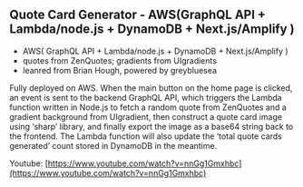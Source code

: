 ## Quote Card Generator - AWS(GraphQL API + Lambda/node.js + DynamoDB + Next.js/Amplify )

- AWS( GraphQL API + Lambda/node.js + DynamoDB + Next.js/Amplify )
- quotes from ZenQuotes; gradients from UIgradients
- leanred from Brian Hough, powered by greybluesea

Fully deployed on AWS. When the main button on the home page is clicked, an event is sent to the backend GraphQL API, which triggers the Lambda function written in Node.js to fetch a random quote from ZenQuotes and a gradient background from UIgradient, then construct a quote card image using ‘sharp’ library, and finally export the image as a base64 string back to the frontend. The Lambda function will also update the ‘total quote cards generated’ count stored in DynamoDB in the meantime.

Youtube: [https://www.youtube.com/watch?v=nnGg1Gmxhbc](https://www.youtube.com/watch?v=nnGg1Gmxhbc)
